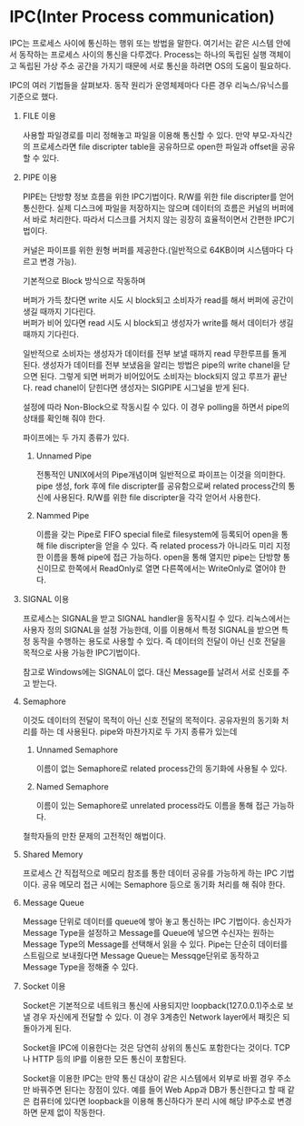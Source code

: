 # IPC(Inter Process communication)

IPC는 프로세스 사이에 통신하는 행위 또는 방법을 말한다. 여기서는 같은 시스템 안에서 동작하는 프로세스 사이의 통신을 다루겠다.
Process는 하나의 독립된 실행 객체이고 독립된 가상 주소 공간을 가지기 때문에 서로 통신을 하려면 OS의 도움이 필요하다.

IPC의 여러 기법들을 살펴보자. 동작 원리가 운영체제마다 다른 경우 리눅스/유닉스를 기준으로 했다.

1. FILE 이용
    
    사용할 파일경로를 미리 정해놓고 파일을 이용해 통신할 수 있다. 만약 부모-자식간의 프로세스라면 file discripter table을 공유하므로 open한 파일과 offset을 공유할 수 있다.

2. PIPE 이용

    PIPE는 단방향 정보 흐름을 위한 IPC기법이다. R/W를 위한 file discripter를 얻어 통신한다. 실제 디스크에 파일을 저장하지는 않으며 데이터의 흐름은 커널의 버퍼에서 바로 처리한다. 따라서 디스크를 거치지 않는 굉장히 효율적이면서 간편한 IPC기법이다.
    
    커널은 파이프를 위한 원형 버퍼를 제공한다.(일반적으로 64KB이며 시스템마다 다르고 변경 가능).
    
    기본적으로 Block 방식으로 작동하며

    버퍼가 가득 찼다면 write 시도 시 block되고 소비자가 read를 해서 버퍼에 공간이 생길 때까지 기다린다.   
    버퍼가 비어 있다면 read 시도 시 block되고 생성자가 write를 해서 데이터가 생길 때까지 기다린다.

    일반적으로 소비자는 생성자가 데이터를 전부 보낼 때까지 read 무한루프를 돌게 된다. 생성자가 데이터를 전부 보냈음을 알리는 방법은 pipe의 write chanel을 닫으면 된다. 그렇게 되면 버퍼가 비어있어도 소비자는 block되지 않고 루프가 끝난다. read chanel이 닫힌다면 생성자는 SIGPIPE 시그널을 받게 된다.

    설정에 따라 Non-Block으로 작동시킬 수 있다. 이 경우 polling을 하면서 pipe의 상태를 확인해 줘야 한다.


    파이프에는 두 가지 종류가 있다.
    
    1. Unnamed Pipe
        
        전통적인 UNIX에서의 Pipe개념이며 일반적으로 파이프는 이것을 의미한다. pipe 생성, fork 후에 file discripter를 공유함으로써 related process간의 통신에 사용된다. R/W를 위한 file discripter을 각각 얻어서 사용한다.

    2. Nammed Pipe
        
        이름을 갖는 Pipe로 FIFO special file로 filesystem에 등록되어 open을 통해 file discripter을 얻을 수 있다. 즉 related process가 아니라도 미리 지정한 이름을 통해 pipe에 접근 가능하다. open을 통해 열지만 pipe는 단방향 통신이므로 한쪽에서 ReadOnly로 열면 다른쪽에서는 WriteOnly로 열어야 한다.

    

3. SIGNAL 이용

    프로세스는 SIGNAL을 받고 SIGNAL handler을 동작시킬 수 있다. 리눅스에서는 사용자 정의 SIGNAL을 설정 가능한데, 이를 이용해서 특정 SIGNAL을 받으면 특정 동작을 수행하는 용도로 사용할 수 있다. 즉 데이터의 전달이 아닌 신호 전달을 목적으로 사용 가능한 IPC기법이다.

    참고로 Windows에는 SIGNAL이 없다. 대신 Message를 날려서 서로 신호를 주고 받는다.

4. Semaphore

    이것도 데이터의 전달이 목적이 아닌 신호 전달의 목적이다. 공유자원의 동기화 처리를 하는 데 사용된다. pipe와 마찬가지로 두 가지 종류가 있는데
    1. Unnamed Semaphore
        
        이름이 없는 Semaphore로 related process간의 동기화에 사용될 수 있다.

    2. Named Semaphore

        이름이 있는 Semaphore로 unrelated process라도 이름을 통해 접근 가능하다.
    
    철학자들의 만찬 문제의 고전적인 해법이다.


5. Shared Memory

    프로세스 간 직접적으로 메모리 참조를 통한 데이터 공유를 가능하게 하는 IPC 기법이다. 공유 메모리 접근 시에는 Semaphore 등으로 동기화 처리를 해 줘야 한다.

6. Message Queue

    Message 단위로 데이터를 queue에 쌓아 놓고 통신하는 IPC 기법이다. 송신자가 Message Type을 설정하고 Message를 Queue에 넣으면 수신자는 원하는 Message Type의 Message를 선택해서 읽을 수 있다. Pipe는 단순히 데이터를 스트림으로 보내줬다면 Message Queue는 Messqge단위로 동작하고 Message Type을 정해줄 수 있다.

7. Socket 이용

    Socket은 기본적으로 네트워크 통신에 사용되지만 loopback(127.0.0.1)주소로 보낼 경우 자신에게 전달할 수 있다. 이 경우 3계층인 Network layer에서 패킷은 되돌아가게 된다. 

    Socket을 IPC에 이용한다는 것은 당연히 상위의 통신도 포함한다는 것이다. TCP나 HTTP 등의 IP를 이용한 모든 통신이 포함된다.
    
    Socket을 이용한 IPC는 만약 통신 대상이 같은 시스템에서 외부로 바뀔 경우 주소만 바꿔주면 된다는 장점이 있다. 예를 들어 Web App과 DB가 통신한다고 할 때 같은 컴퓨터에 있다면 loopback을 이용해 통신하다가 분리 시에 해당 IP주소로 변경하면 문제 없이 작동한다.



    
